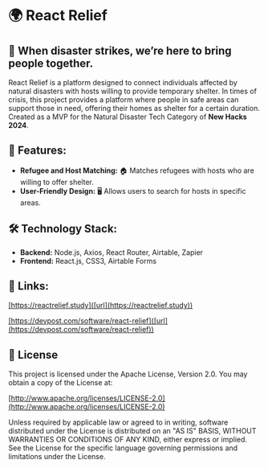 # 🌍 React Relief
## 🤝 When disaster strikes, we’re here to bring people together.

React Relief is a platform designed to connect individuals affected by natural disasters with hosts willing to provide temporary shelter. In times of crisis, this project provides a platform where people in safe areas can support those in need, offering their homes as shelter for a certain duration. Created as a MVP for the Natural Disaster Tech Category of **New Hacks 2024**.

## 🚀 Features:

- **Refugee and Host Matching:** 🏠 Matches refugees with hosts who are willing to offer shelter.
- **User-Friendly Design:** 🖥️ Allows users to search for hosts in specific areas.

## 🛠️ Technology Stack:

- **Backend:** Node.js, Axios, React Router, Airtable, Zapier
- **Frontend:** React.js, CSS3, Airtable Forms

## 🔗 Links:

<ins>[https://reactrelief.study]([url](https://reactrelief.study))</ins>

<ins>[https://devpost.com/software/react-relief]([url](https://devpost.com/software/react-relief))</ins>

## 📜 License

This project is licensed under the Apache License, Version 2.0. You may obtain a copy of the License at:

[http://www.apache.org/licenses/LICENSE-2.0](http://www.apache.org/licenses/LICENSE-2.0)

Unless required by applicable law or agreed to in writing, software distributed under the License is distributed on an "AS IS" BASIS, WITHOUT WARRANTIES OR CONDITIONS OF ANY KIND, either express or implied. See the License for the specific language governing permissions and limitations under the License.
